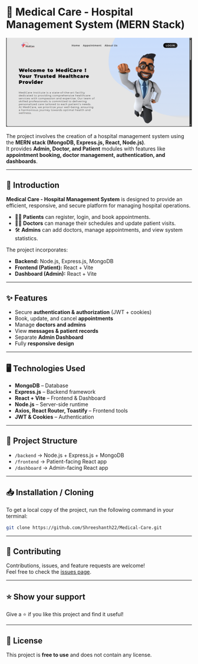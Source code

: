 # 🏥 Medical Care - Hospital Management System (MERN Stack)

![Hospital Management](./preview.png)


The project involves the creation of a hospital management system using the **MERN stack (MongoDB, Express.js, React, Node.js)**.  
It provides **Admin, Doctor, and Patient** modules with features like **appointment booking, doctor management, authentication, and dashboards**.

---

## 📖 Introduction

**Medical Care - Hospital Management System** is designed to provide an efficient, responsive, and secure platform for managing hospital operations.  

- 👨‍⚕️ **Patients** can register, login, and book appointments.  
- 🧑‍⚕️ **Doctors** can manage their schedules and update patient visits.  
- 🛠️ **Admins** can add doctors, manage appointments, and view system statistics.  

The project incorporates:
- **Backend:** Node.js, Express.js, MongoDB  
- **Frontend (Patient):** React + Vite  
- **Dashboard (Admin):** React + Vite  

---

## ✨ Features

- Secure **authentication & authorization** (JWT + cookies)  
- Book, update, and cancel **appointments**  
- Manage **doctors and admins**  
- View **messages & patient records**  
- Separate **Admin Dashboard**  
- Fully **responsive design**  

---

## 🖥️ Technologies Used

- **MongoDB** – Database  
- **Express.js** – Backend framework  
- **React + Vite** – Frontend & Dashboard  
- **Node.js** – Server-side runtime  
- **Axios, React Router, Toastify** – Frontend tools  
- **JWT & Cookies** – Authentication  

---

## 📂 Project Structure

- `/backend` → Node.js + Express.js + MongoDB  
- `/frontend` → Patient-facing React app  
- `/dashboard` → Admin-facing React app  

---

## 📥 Installation / Cloning

To get a local copy of the project, run the following command in your terminal:

```bash
git clone https://github.com/Shreeshanth22/Medical-Care.git
```

---

## 🤝 Contributing

Contributions, issues, and feature requests are welcome!  
Feel free to check the [issues page](https://github.com/Shreeshanth22/Medical-Care/issues).  

---

## ⭐ Show your support  

Give a ⭐️ if you like this project and find it useful!  

---

## 📜 License  

This project is **free to use** and does not contain any license.  

